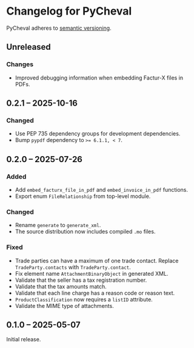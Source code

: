 # Changelog for PyCheval

PyCheval adheres to [semantic versioning](https://semver.org/).

## Unreleased

### Changes

- Improved debugging information when embedding Factur-X files in PDFs.

## 0.2.1 – 2025-10-16

### Changed

- Use PEP 735 dependency groups for development dependencies.
- Bump `pypdf` dependency to `>= 6.1.1, < 7`.

## 0.2.0 – 2025-07-26

### Added

- Add `embed_facturx_file_in_pdf` and `embed_invoice_in_pdf` functions.
- Export enum `FileRelationship` from top-level module.

### Changed

- Rename `generate` to `generate_xml`.
- The source distribution now includes compiled `.mo` files.

### Fixed

- Trade parties can have a maximum of one trade contact. Replace
  `TradeParty.contacts` with `TradeParty.contact`.
- Fix element name `AttachmentBinaryObject` in generated XML.
- Validate that the seller has a tax registration number.
- Validate that the tax amounts match.
- Validate that each line charge has a reason code or reason text.
- `ProductClassification` now requires a `listID` attribute.
- Validate the MIME type of attachments.

## 0.1.0 – 2025-05-07

Initial release.
